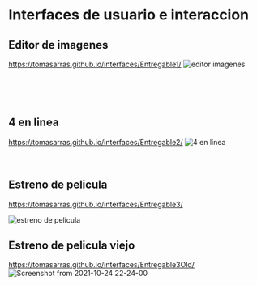 # Interfaces de usuario e interaccion

## Editor de imagenes
https://tomasarras.github.io/interfaces/Entregable1/
![editor imagenes](https://user-images.githubusercontent.com/52612929/115935744-36ee2f00-a46a-11eb-8e01-eb5b548f5adf.png)

<br>
<br>
<br>

## 4 en linea
https://tomasarras.github.io/interfaces/Entregable2/
![4 en linea](https://user-images.githubusercontent.com/52612929/115936221-12df1d80-a46b-11eb-9052-88bb4778d32c.png)
<br>
<br>
<br>

## Estreno de pelicula
https://tomasarras.github.io/interfaces/Entregable3/

![estreno de pelicula](https://user-images.githubusercontent.com/52612929/115936545-ec6db200-a46b-11eb-96a7-695376cd79e1.png)

## Estreno de pelicula viejo
https://tomasarras.github.io/interfaces/Entregable3Old/
![Screenshot from 2021-10-24 22-24-00](https://user-images.githubusercontent.com/52612929/138621621-014378ff-a5cd-4e55-bf63-4c97baca4182.png)
